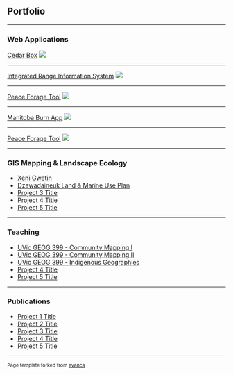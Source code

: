 ## Portfolio

---

### Web Applications

[Cedar Box](/sample_page)
<img src="images/dummy_thumbnail.jpg?raw=true"/>

---
[Integrated Range Information System](/pdf/sample_presentation.pdf)
<img src="images/dummy_thumbnail.jpg?raw=true"/>

---
[Peace Forage Tool](http://example.com/)
<img src="images/dummy_thumbnail.jpg?raw=true"/>

---
[Manitoba Burn App](http://example.com/)
<img src="images/dummy_thumbnail.jpg?raw=true"/>

---
[Peace Forage Tool](http://example.com/)
<img src="images/dummy_thumbnail.jpg?raw=true"/>

---

### GIS Mapping & Landscape Ecology

- [Xeni Gwetin](http://example.com/)
- [Dzawadaineuk Land & Marine Use Plan](http://example.com/)
- [Project 3 Title](http://example.com/)
- [Project 4 Title](http://example.com/)
- [Project 5 Title](http://example.com/)

---

### Teaching

- [UVic GEOG 399 - Community Mapping I](http://example.com/)
- [UVic GEOG 399 - Community Mapping II](http://example.com/)
- [UVic GEOG 399 - Indigenous Geographies](http://example.com/)
- [Project 4 Title](http://example.com/)
- [Project 5 Title](http://example.com/)

---

### Publications

- [Project 1 Title](http://example.com/)
- [Project 2 Title](http://example.com/)
- [Project 3 Title](http://example.com/)
- [Project 4 Title](http://example.com/)
- [Project 5 Title](http://example.com/)

---
<p style="font-size:11px">Page template forked from <a href="https://github.com/evanca/quick-portfolio">evanca</a></p>
<!-- Remove above link if you don't want to attibute -->
